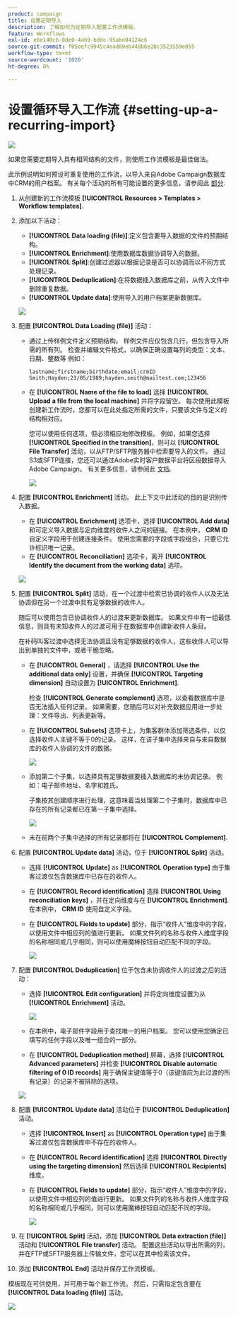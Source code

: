 ```yaml
---
product: campaign
title: 设置定期导入
description: 了解如何为定期导入配置工作流模板。
feature: Workflows
exl-id: e6e140cb-8de0-4ab9-bddc-95abe04124c6
source-git-commit: f05eefc9945c4ead89eb448b6e28c3523559e055
workflow-type: tm+mt
source-wordcount: '1020'
ht-degree: 0%

---
```


# 设置循环导入工作流 {#setting-up-a-recurring-import}

![](../../assets/common.svg)

如果您需要定期导入具有相同结构的文件，则使用工作流模板是最佳做法。

此示例说明如何预设可重复使用的工作流，以导入来自Adobe Campaign数据库中CRM的用户档案。 有关每个活动的所有可能设置的更多信息，请参阅此 [部分](about-activities.md).

1. 从创建新的工作流模板 **[!UICONTROL Resources > Templates > Workflow templates]**.
1. 添加以下活动：

   * **[!UICONTROL Data loading (file)]**:定义包含要导入数据的文件的预期结构。
   * **[!UICONTROL Enrichment]**:使用数据库数据协调导入的数据。
   * **[!UICONTROL Split]**:创建过滤器以根据记录是否可以协调而以不同方式处理记录。
   * **[!UICONTROL Deduplication]**:在将数据插入数据库之前，从传入文件中删除重复数据。
   * **[!UICONTROL Update data]**:使用导入的用户档案更新数据库。

   ![](assets/import_template_example0.png)

1. 配置 **[!UICONTROL Data Loading (file)]** 活动：

   * 通过上传样例文件定义预期结构。 样例文件应仅包含几行，但包含导入所需的所有列。 检查并编辑文件格式，以确保正确设置每列的类型：文本、日期、整数等 例如：

      ```
      lastname;firstname;birthdate;email;crmID
      Smith;Hayden;23/05/1989;hayden.smith@mailtest.com;123456
      ```

   * 在 **[!UICONTROL Name of the file to load]** 选择 **[!UICONTROL Upload a file from the local machine]** 并将字段留空。 每次使用此模板创建新工作流时，您都可以在此处指定所需的文件，只要该文件与定义的结构相对应。

      您可以使用任何选项，但必须相应地修改模板。 例如，如果您选择 **[!UICONTROL Specified in the transition]**，则可以 **[!UICONTROL File Transfer]** 活动，以从FTP/SFTP服务器中检索要导入的文件。 通过S3或SFTP连接，您还可以通过Adobe实时客户数据平台将区段数据导入Adobe Campaign。 有关更多信息，请参阅此 [文档](https://experienceleague.adobe.com/docs/experience-platform/destinations/catalog/email-marketing/adobe-campaign.html).

      ![](assets/import_template_example1.png)

1. 配置 **[!UICONTROL Enrichment]** 活动。 此上下文中此活动的目的是识别传入数据。

   * 在 **[!UICONTROL Enrichment]** 选项卡，选择 **[!UICONTROL Add data]** 和可定义导入数据与定向维度的收件人之间的链接。 在本例中， **CRM ID** 自定义字段用于创建连接条件。 使用您需要的字段或字段组合，只要它允许标识唯一记录。
   * 在 **[!UICONTROL Reconciliation]** 选项卡，离开 **[!UICONTROL Identify the document from the working data]** 选项。

   ![](assets/import_template_example2.png)

1. 配置 **[!UICONTROL Split]** 活动，在一个过渡中检索已协调的收件人以及无法协调但在另一个过渡中具有足够数据的收件人。

   随后可以使用包含已协调收件人的过渡来更新数据库。 如果文件中有一组最低信息，则具有未知收件人的过渡可用于在数据库中创建新收件人条目。

   在补码叫客过渡中选择无法协调且没有足够数据的收件人，这些收件人可以导出到单独的文件中，或者干脆忽略。

   * 在 **[!UICONTROL General]** ，请选择 **[!UICONTROL Use the additional data only]** 设置，并确保 **[!UICONTROL Targeting dimension]** 自动设置为 **[!UICONTROL Enrichment]**.

      检查 **[!UICONTROL Generate complement]** 选项，以查看数据库中是否无法插入任何记录。 如果需要，您随后可以对补充数据应用进一步处理：文件导出、列表更新等。

   * 在 **[!UICONTROL Subsets]** 选项卡上，为集客群体添加筛选条件，以仅选择收件人主键不等于0的记录。 这样，在该子集中选择来自与来自数据库的收件人协调的文件的数据。

      ![](assets/import_template_example3.png)

   * 添加第二个子集，以选择具有足够数据要插入数据库的未协调记录。 例如：电子邮件地址、名字和姓氏。

      子集按其创建顺序进行处理，这意味着当处理第二个子集时，数据库中已存在的所有记录都已在第一子集中选择。

      ![](assets/import_template_example3_2.png)

   * 未在前两个子集中选择的所有记录都将在 **[!UICONTROL Complement]**.

1. 配置 **[!UICONTROL Update data]** 活动，位于 **[!UICONTROL Split]** 活动。

   * 选择 **[!UICONTROL Update]** as **[!UICONTROL Operation type]** 由于集客过渡仅包含数据库中已存在的收件人。
   * 在 **[!UICONTROL Record identification]** 选择 **[!UICONTROL Using reconciliation keys]** ，并在定向维度与在 **[!UICONTROL Enrichment]**. 在本例中， **CRM ID** 使用自定义字段。
   * 在 **[!UICONTROL Fields to update]** 部分，指示“收件人”维度中的字段，以使用文件中相应列的值进行更新。 如果文件列的名称与收件人维度字段的名称相同或几乎相同，则可以使用魔棒按钮自动匹配不同的字段。

      ![](assets/import_template_example6.png)

1. 配置 **[!UICONTROL Deduplication]** 位于包含未协调收件人的过渡之后的活动：

   * 选择 **[!UICONTROL Edit configuration]** 并将定向维度设置为从 **[!UICONTROL Enrichment]** 活动。

      ![](assets/import_template_example4.png)

   * 在本例中，电子邮件字段用于查找唯一的用户档案。 您可以使用您确定已填写的任何字段以及唯一组合的一部分。
   * 在 **[!UICONTROL Deduplication method]** 屏幕，选择 **[!UICONTROL Advanced parameters]** 并检查 **[!UICONTROL Disable automatic filtering of 0 ID records]** 用于确保主键值等于0（该键值应为此过渡的所有记录）的记录不被排除的选项。

   ![](assets/import_template_example7.png)

1. 配置 **[!UICONTROL Update data]** 活动位于 **[!UICONTROL Deduplication]** 活动。

   * 选择 **[!UICONTROL Insert]** as **[!UICONTROL Operation type]** 由于集客过渡仅包含数据库中不存在的收件人。
   * 在 **[!UICONTROL Record identification]** 选择 **[!UICONTROL Directly using the targeting dimension]** 然后选择 **[!UICONTROL Recipients]** 维度。
   * 在 **[!UICONTROL Fields to update]** 部分，指示“收件人”维度中的字段，以使用文件中相应列的值进行更新。 如果文件列的名称与收件人维度字段的名称相同或几乎相同，则可以使用魔棒按钮自动匹配不同的字段。

      ![](assets/import_template_example8.png)

1. 在 **[!UICONTROL Split]** 活动，添加 **[!UICONTROL Data extraction (file)]** 活动和 **[!UICONTROL File transfer]** 活动。 配置这些活动以导出所需的列，并在FTP或SFTP服务器上传输文件，您可以在其中检索该文件。
1. 添加 **[!UICONTROL End]** 活动并保存工作流模板。

模板现在可供使用，并可用于每个新工作流。 然后，只需指定包含要在 **[!UICONTROL Data loading (file)]** 活动。

![](assets/import_template_example9.png)
